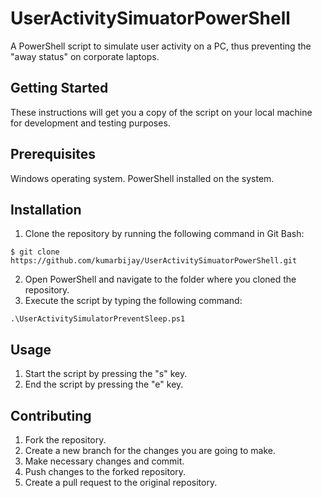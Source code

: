 # UserActivitySimuatorPowerShell

A PowerShell script to simulate user activity on a PC, thus preventing the "away status" on corporate laptops.

## Getting Started
These instructions will get you a copy of the script on your local machine for development and testing purposes.

## Prerequisites
Windows operating system.
PowerShell installed on the system.

## Installation
1. Clone the repository by running the following command in Git Bash:
```
$ git clone https://github.com/kumarbijay/UserActivitySimuatorPowerShell.git
```
2. Open PowerShell and navigate to the folder where you cloned the repository.
3. Execute the script by typing the following command:
```
.\UserActivitySimulatorPreventSleep.ps1
```

## Usage
1. Start the script by pressing the "s" key.
2. End the script by pressing the "e" key.

## Contributing
1. Fork the repository.
2. Create a new branch for the changes you are going to make.
3. Make necessary changes and commit.
4. Push changes to the forked repository.
5. Create a pull request to the original repository.
